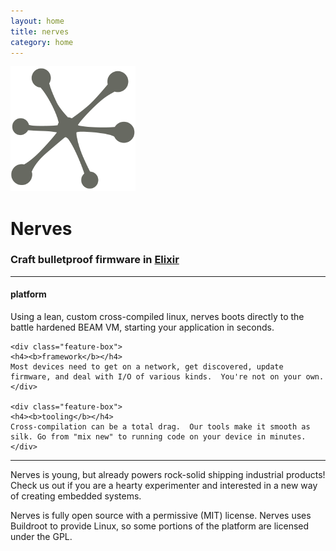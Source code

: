 ```yaml
---
layout: home
title: nerves
category: home
---
```


<div class="container tagline">
  <img src="/images/logo-dark.png"/>
  <h1>Nerves</h1>
  <h3>Craft bulletproof firmware in <a href="http://elixir-lang.org">Elixir</a></h3>
</div>

<hr/>
<div class="feature-box-container">
    <div class="feature-box">
    <h4><b>platform</b></h4>
    Using a lean, custom cross-compiled linux, nerves boots directly to the battle hardened BEAM VM, starting your application in seconds.
    </div>

    <div class="feature-box">
    <h4><b>framework</b></h4>
    Most devices need to get on a network, get discovered, update firmware, and deal with I/O of various kinds.  You're not on your own.
    </div>

    <div class="feature-box">
    <h4><b>tooling</b></h4>
    Cross-compilation can be a total drag.  Our tools make it smooth as silk. Go from "mix new" to running code on your device in minutes.  
    </div>
</div>
<hr/>

Nerves is young, but already powers rock-solid shipping industrial products!  Check us out if you are a hearty experimenter and interested in a new way of creating embedded systems.

Nerves is fully open source with a permissive (MIT) license.  Nerves uses Buildroot to provide Linux, so some portions of the platform are licensed under the GPL.
